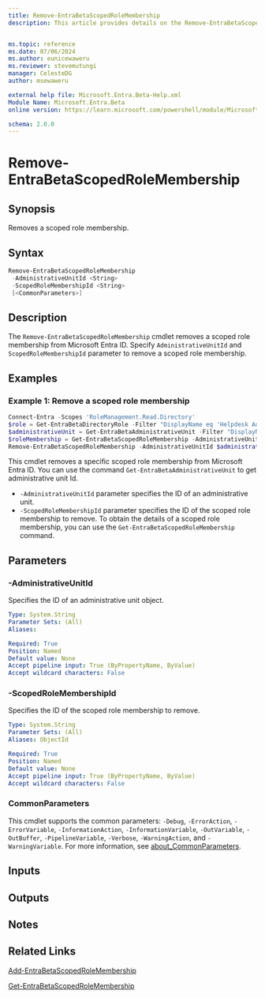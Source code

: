 ```yaml
---
title: Remove-EntraBetaScopedRoleMembership
description: This article provides details on the Remove-EntraBetaScopedRoleMembership command.


ms.topic: reference
ms.date: 07/06/2024
ms.author: eunicewaweru
ms.reviewer: stevemutungi
manager: CelesteDG
author: msewaweru

external help file: Microsoft.Entra.Beta-Help.xml
Module Name: Microsoft.Entra.Beta
online version: https://learn.microsoft.com/powershell/module/Microsoft.Entra.Beta/Remove-EntraBetaScopedRoleMembership

schema: 2.0.0
---
```


# Remove-EntraBetaScopedRoleMembership

## Synopsis

Removes a scoped role membership.

## Syntax

```powershell
Remove-EntraBetaScopedRoleMembership
 -AdministrativeUnitId <String>
 -ScopedRoleMembershipId <String>
 [<CommonParameters>]
```

## Description

The `Remove-EntraBetaScopedRoleMembership` cmdlet removes a scoped role membership from Microsoft Entra ID. Specify `AdministrativeUnitId` and `ScopedRoleMembershipId` parameter to remove a scoped role membership.

## Examples

### Example 1: Remove a scoped role membership

```powershell
Connect-Entra -Scopes 'RoleManagement.Read.Directory'
$role = Get-EntraBetaDirectoryRole -Filter "DisplayName eq 'Helpdesk Administrator'" 
$administrativeUnit = Get-EntraBetaAdministrativeUnit -Filter "DisplayName eq 'Pacific Administrative Unit'"
$roleMembership = Get-EntraBetaScopedRoleMembership -AdministrativeUnitId $administrativeUnit.Id | Where-Object {$_.RoleId -eq $role.Id}
Remove-EntraBetaScopedRoleMembership -AdministrativeUnitId $administrativeUnit.Id -ScopedRoleMembershipId $roleMembership.Id
```

This cmdlet removes a specific scoped role membership from Microsoft Entra ID. You can use the command `Get-EntraBetaAdministrativeUnit` to get administrative unit Id.

- `-AdministrativeUnitId` parameter specifies the ID of an administrative unit.
- `-ScopedRoleMembershipId` parameter specifies the ID of the scoped role membership to remove. To obtain the details of a scoped role membership, you can use the `Get-EntraBetaScopedRoleMembership` command.

## Parameters

### -AdministrativeUnitId

Specifies the ID of an administrative unit object.

```yaml
Type: System.String
Parameter Sets: (All)
Aliases:

Required: True
Position: Named
Default value: None
Accept pipeline input: True (ByPropertyName, ByValue)
Accept wildcard characters: False
```

### -ScopedRoleMembershipId

Specifies the ID of the scoped role membership to remove.

```yaml
Type: System.String
Parameter Sets: (All)
Aliases: ObjectId

Required: True
Position: Named
Default value: None
Accept pipeline input: True (ByPropertyName, ByValue)
Accept wildcard characters: False
```

### CommonParameters

This cmdlet supports the common parameters: `-Debug`, `-ErrorAction`, `-ErrorVariable`, `-InformationAction`, `-InformationVariable`, `-OutVariable`, `-OutBuffer`, `-PipelineVariable`, `-Verbose`, `-WarningAction`, and `-WarningVariable`. For more information, see [about_CommonParameters](https://go.microsoft.com/fwlink/?LinkID=113216).

## Inputs

## Outputs

## Notes

## Related Links

[Add-EntraBetaScopedRoleMembership](Add-EntraBetaScopedRoleMembership.md)

[Get-EntraBetaScopedRoleMembership](Get-EntraBetaScopedRoleMembership.md)
